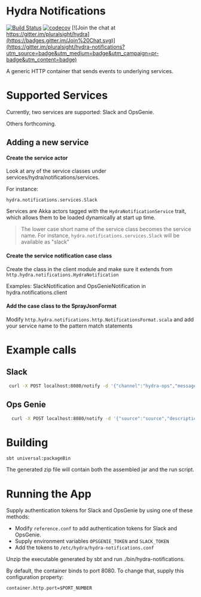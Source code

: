 # Hydra Notifications

[![Build Status](https://travis-ci.org/pluralsight/hydra-notifications.svg?branch=master)](https://travis-ci.org/pluralsight/hydra-notifications)
[![codecov](https://codecov.io/gh/pluralsight/hydra-notifications/branch/master/graph/badge.svg)](https://codecov.io/gh/pluralsight/hydra-notifications)
[![Join the chat at https://gitter.im/pluralsight/hydra](https://badges.gitter.im/Join%20Chat.svg)](https://gitter.im/pluralsight/hydra-notifications?utm_source=badge&utm_medium=badge&utm_campaign=pr-badge&utm_content=badge)


A generic HTTP container that sends events to underlying services.

# Supported Services

Currently, two services are supported: Slack and OpsGenie.

Others forthcoming.

## Adding a new service

#### Create the service actor

Look at any of the service classes under services/hydra/notifications/services.

For instance:

`hydra.notifications.services.Slack`

Services are Akka actors tagged with the `HydraNotificationService` trait, which allows them to be loaded dynamically at 
start up time.

> The lower case short name of the service class becomes the service name. For instance, `hydra.notifications.services.Slack` will be available as "slack"


#### Create the service notification case class 

Create the class in the client module and make sure it extends from `http.hydra.notifications.HydraNotification`

Examples: SlackNotification and OpsGenieNotification in hydra.notifications.client


#### Add the case class to the SprayJsonFormat 

Modify `http.hydra.notifications.http.NotificationsFormat.scala` and add your service name to the pattern match statements

# Example calls

## Slack

```bash
 curl -X POST localhost:8080/notify -d '{"channel":"hydra-ops","message":"an error occured","service":"slack"}'  -H "Content-Type:application/json"
```
 
## Ops Genie
 
```bash
  curl -X POST localhost:8080/notify -d '{"source":"source","description":"description","tags":["tag1","tag2"],"service":"opsgenie","alias":"alias","note":"note","team":"team","entity":"entity","message":"message","user":"user"}' -H "Content-Type:application/json"
``` 

# Building
 `sbt universal:packageBin`
 
 The generated zip file will contain both the assembled jar and the run script.
 
# Running the App

Supply authentication tokens for Slack and OpsGenie by using one of these methods:
- Modify `reference.conf` to add authentication tokens for Slack and OpsGenie.
- Supply environment variables `OPSGENIE_TOKEN` and `SLACK_TOKEN`
- Add the tokens to `/etc/hydra/hydra-notifications.conf`

Unzip the executable generated by sbt and run ./bin/hydra-notifications.

By default, the container binds to port 8080.  To change that, supply this configuration property:

`container.http.port=$PORT_NUMBER`
